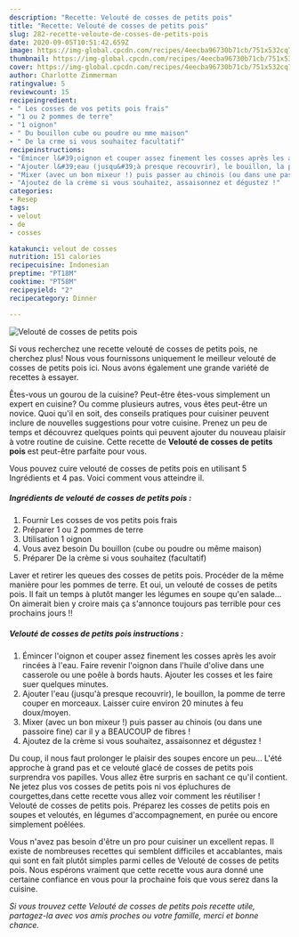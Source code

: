 ```yaml
---
description: "Recette: Velouté de cosses de petits pois"
title: "Recette: Velouté de cosses de petits pois"
slug: 282-recette-veloute-de-cosses-de-petits-pois
date: 2020-09-05T10:51:42.659Z
image: https://img-global.cpcdn.com/recipes/4eecba96730b71cb/751x532cq70/veloute-de-cosses-de-petits-pois-photo-principale-de-la-recette.jpg
thumbnail: https://img-global.cpcdn.com/recipes/4eecba96730b71cb/751x532cq70/veloute-de-cosses-de-petits-pois-photo-principale-de-la-recette.jpg
cover: https://img-global.cpcdn.com/recipes/4eecba96730b71cb/751x532cq70/veloute-de-cosses-de-petits-pois-photo-principale-de-la-recette.jpg
author: Charlotte Zimmerman
ratingvalue: 5
reviewcount: 15
recipeingredient:
- " Les cosses de vos petits pois frais"
- "1 ou 2 pommes de terre"
- "1 oignon"
- " Du bouillon cube ou poudre ou mme maison"
- " De la crme si vous souhaitez facultatif"
recipeinstructions:
- "Émincer l&#39;oignon et couper assez finement les cosses après les avoir rincées à l&#39;eau. Faire revenir l&#39;oignon dans l&#39;huile d&#39;olive dans une casserole ou une poêle à bords hauts. Ajouter les cosses et les faire suer quelques minutes."
- "Ajouter l&#39;eau (jusqu&#39;à presque recouvrir), le bouillon, la pomme de terre couper en morceaux. Laisser cuire environ 20 minutes à feu doux/moyen."
- "Mixer (avec un bon mixeur !) puis passer au chinois (ou dans une passoire fine) car il y a BEAUCOUP de fibres !"
- "Ajoutez de la crème si vous souhaitez, assaisonnez et dégustez !"
categories:
- Resep
tags:
- velout
- de
- cosses

katakunci: velout de cosses 
nutrition: 151 calories
recipecuisine: Indonesian
preptime: "PT18M"
cooktime: "PT58M"
recipeyield: "2"
recipecategory: Dinner

---
```



![Velouté de cosses de petits pois](https://img-global.cpcdn.com/recipes/4eecba96730b71cb/751x532cq70/veloute-de-cosses-de-petits-pois-photo-principale-de-la-recette.jpg)

Si vous recherchez une recette velouté de cosses de petits pois, ne cherchez plus! Nous vous fournissons uniquement le meilleur velouté de cosses de petits pois ici. Nous avons également une grande variété de recettes à essayer.

Êtes-vous un gourou de la cuisine? Peut-être êtes-vous simplement un expert en cuisine? Ou comme plusieurs autres, vous êtes peut-être un novice. Quoi qu'il en soit, des conseils pratiques pour cuisiner peuvent inclure de nouvelles suggestions pour votre cuisine. Prenez un peu de temps et découvrez quelques points qui peuvent ajouter du nouveau plaisir à votre routine de cuisine. Cette recette de <strong> Velouté de cosses de petits pois </strong> est peut-être parfaite pour vous.

<!--inarticleads1-->

Vous pouvez cuire velouté de cosses de petits pois en utilisant 5 Ingrédients et 4 pas. Voici comment vous atteindre il.

##### Ingrédients de velouté de cosses de petits pois :

1. Fournir  Les cosses de vos petits pois frais
1. Préparer 1 ou 2 pommes de terre
1. Utilisation 1 oignon
1. Vous avez besoin  Du bouillon (cube ou poudre ou même maison)
1. Préparer  De la crème si vous souhaitez (facultatif)


Laver et retirer les queues des cosses de petits pois. Procéder de la même manière pour les pommes de terre. Et oui, un velouté de cosses de petits pois. Il fait un temps à plutôt manger les légumes en soupe qu&#39;en salade… On aimerait bien y croire mais ça s&#39;annonce toujours pas terrible pour ces prochains jours !! 

<!--inarticleads2-->

##### Velouté de cosses de petits pois instructions :

1. Émincer l&#39;oignon et couper assez finement les cosses après les avoir rincées à l&#39;eau. Faire revenir l&#39;oignon dans l&#39;huile d&#39;olive dans une casserole ou une poêle à bords hauts. Ajouter les cosses et les faire suer quelques minutes.
1. Ajouter l&#39;eau (jusqu&#39;à presque recouvrir), le bouillon, la pomme de terre couper en morceaux. Laisser cuire environ 20 minutes à feu doux/moyen.
1. Mixer (avec un bon mixeur !) puis passer au chinois (ou dans une passoire fine) car il y a BEAUCOUP de fibres !
1. Ajoutez de la crème si vous souhaitez, assaisonnez et dégustez !


Du coup, il nous faut prolonger le plaisir des soupes encore un peu… L&#39;été approche à grand pas et ce velouté glacé de cosses de petits pois surprendra vos papilles. Vous allez être surpris en sachant ce qu&#39;il contient. Ne jetez plus vos cosses de petits pois ni vos épluchures de courgettes,dans cette recette vous allez voir comment les réutiliser ! Velouté de cosses de petits pois. Préparez les cosses de petits pois en soupes et veloutés, en légumes d&#39;accompagnement, en purée ou encore simplement poêlées. 

<!--inarticleads1-->

<p>
Vous n'avez pas besoin d'être un pro pour cuisiner un excellent repas. Il existe de nombreuses recettes qui semblent difficiles et accablantes, mais qui sont en fait plutôt simples parmi celles de Velouté de cosses de petits pois. Nous espérons vraiment que cette recette vous aura donné une certaine confiance en vous pour la prochaine fois que vous serez dans la cuisine.
</p>

<p>
<i>Si vous trouvez cette Velouté de cosses de petits pois recette utile, partagez-la avec vos amis proches ou votre famille, merci et bonne chance.</i>
</p>
